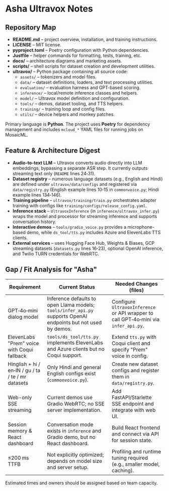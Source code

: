 # Asha Ultravox Notes

## Repository Map
- **README.md** – project overview, installation, and training instructions.
- **LICENSE** – MIT license.
- **pyproject.toml** – Poetry configuration with Python dependencies.
- **Justfile** – helper commands for formatting, tests, training, etc.
- **docs/** – architecture diagrams and marketing assets.
- **scripts/** – shell scripts for dataset creation and development utilities.
- **ultravox/** – Python package containing all source code:
  - `assets/` – tokenizers and model files.
  - `data/` – dataset definitions, loaders, and text processing utilities.
  - `evaluation/` – evaluation harness and GPT-based scoring.
  - `inference/` – local/remote inference classes and helpers.
  - `model/` – Ultravox model definition and configuration.
  - `tools/` – demos, dataset tooling, and TTS helpers.
  - `training/` – training loop and config files.
  - `utils/` – device helpers and monkey patches.

Primary language is **Python**. The project uses **Poetry** for dependency
management and includes `mcloud_*` YAML files for running jobs on MosaicML.

## Feature & Architecture Digest
- **Audio-to-text LLM** – Ultravox converts audio directly into LLM embeddings,
  bypassing a separate ASR step. It currently outputs streaming text only
  (`README` lines 24‑31).
- **Dataset registry** – numerous language datasets (e.g., English and Hindi)
  are defined under `ultravox/data/configs` and registered via
  `data/registry.py` (English example lines 10‑15 in
  `commonvoice.py`; Hindi example lines 134‑146).
- **Training pipeline** – `ultravox/training/train.py` orchestrates adapter
  training with configs like `training/configs/release_config.yaml`.
- **Inference stack** – `UltravoxInference` (in
  `inference/ultravox_infer.py`) wraps the model and processor for streaming
  inference and supports conversation history.
- **Interactive demos** – `tools/gradio_voice.py` provides a microphone-based
  demo, while `ds_tool/tts.py` includes Azure and ElevenLabs TTS clients.
- **External services** – uses Hugging Face Hub, Weights & Biases, GCP
  streaming datasets (`datasets.py` lines 16‑23), optional OpenAI inference,
  and Twilio TURN credentials for WebRTC.

## Gap / Fit Analysis for "Asha"
| Requirement | Current Status | Needed Changes (files) |
|-------------|----------------|------------------------|
| GPT‑4o‑mini dialog model | Inference defaults to open Llama models; `tools/infer_api.py` supports OpenAI endpoints but not used by demos. | Configure `UltravoxInference` or API wrapper to call GPT‑4o‑mini via `infer_api.py`. |
| ElevenLabs "Prem" voice with Coqui fallback | `tools/ds_tool/tts.py` implements ElevenLabs and Azure clients but no Coqui support. | Extend `tts.py` with Coqui client and specify "Prem" voice in config. |
| Hinglish + hi / en‑IN / gu / ta / te / mr datasets | Only Hindi and general English configs exist (`commonvoice.py`). | Create new dataset configs and register them in `data/registry.py`. |
| Web-only SSE streaming | Current demos use Gradio WebRTC; no SSE server implementation. | Add FastAPI/Starlette SSE endpoint and integrate with web UI. |
| Session memory & React dashboard | Conversation mode exists in `inference` and Gradio demo, but no React dashboard. | Build React frontend and connect via API for session state. |
| ≤200 ms TTFB | Not explicitly optimized; depends on model size and server setup. | Profiling and runtime tuning required (e.g., smaller model, caching). |

Estimated times and owners should be assigned based on team capacity.

